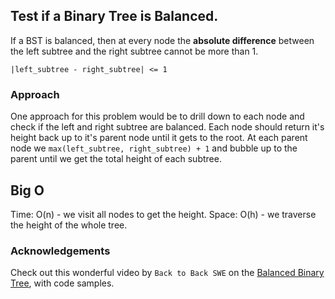 ## Test if a Binary Tree is Balanced.

If a BST is balanced, then at every node the **absolute difference** between the left subtree and the right subtree cannot be more than 1.

```
|left_subtree - right_subtree| <= 1
```

### Approach
One approach for this problem would be to drill down to each node and check if the left and right subtree are balanced.
Each node should return it's height back up to it's parent node until it gets to the root. At each parent node we `max(left_subtree, right_subtree) + 1` and bubble up to the parent until we get the total height of each subtree.

## Big O
Time: O(n) - we visit all nodes to get the height.
Space: O(h) - we traverse the height of the whole tree.

### Acknowledgements
Check out this wonderful video by `Back to Back SWE` on the [Balanced Binary Tree](https://www.youtube.com/watch?v=LU4fGD-fgJQ), with code samples. 